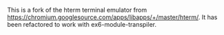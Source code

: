 This is a fork of the hterm terminal emulator from https://chromium.googlesource.com/apps/libapps/+/master/hterm/.  It has been refactored to work with ex6-module-transpiler.
